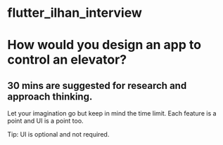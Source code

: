 # flutter_ilhan_interview
# How would you design an app to control an elevator?
## 30 mins are suggested for research and approach thinking.
Let your imagination go but keep in mind the time limit.
Each feature is a point and UI is a point too.

Tip: UI is optional and not required.



